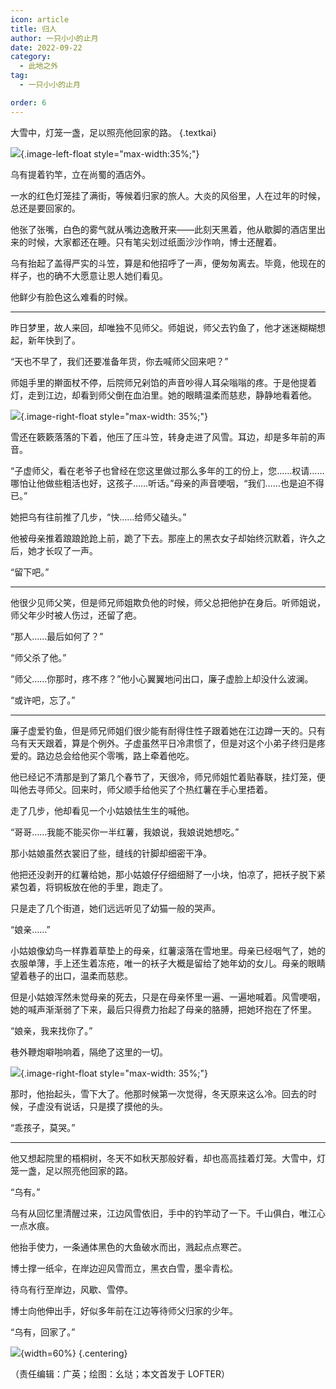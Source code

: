 ```yaml
---
icon: article
title: 归人
author: 一只小小的止月
date: 2022-09-22
category:
  - 此地之外
tag:
  - 一只小小的止月

order: 6
---
```


大雪中，灯笼一盏，足以照亮他回家的路。 {.textkai}

<!-- more -->

<div>

![](./res/illustration/乌有1..webp){.image-left-float style="max-width:35%;"}

乌有提着钓竿，立在尚蜀的酒店外。

一水的红色灯笼挂了满街，等候着归家的旅人。大炎的风俗里，人在过年的时候，总还是要回家的。

他张了张嘴，白色的雾气就从嘴边逸散开来——此刻天黑着，他从歇脚的酒店里出来的时候，大家都还在睡。只有笔尖划过纸面沙沙作响，博士还醒着。

乌有抬起了盖得严实的斗笠，算是和他招呼了一声，便匆匆离去。毕竟，他现在的样子，也的确不大愿意让恩人她们看见。

他鲜少有脸色这么难看的时候。

</div>

---

昨日梦里，故人来回，却唯独不见师父。师姐说，师父去钓鱼了，他才迷迷糊糊想起，新年快到了。

“天也不早了，我们还要准备年货，你去喊师父回来吧？”

师姐手里的擀面杖不停，后院师兄剁馅的声音吵得人耳朵嗡嗡的疼。于是他提着灯，走到江边，却看到师父倒在血泊里。她的眼睛温柔而慈悲，静静地看着他。

<div>

![](./res/illustration/乌有2.webp){.image-right-float style="max-width: 35%;"}

雪还在簌簌落落的下着，他压了压斗笠，转身走进了风雪。耳边，却是多年前的声音。

“子虚师父，看在老爷子也曾经在您这里做过那么多年的工的份上，您……权请……哪怕让他做些粗活也好，这孩子……听话。”母亲的声音哽咽，“我们……也是迫不得已。”

她把乌有往前推了几步，“快……给师父磕头。”

他被母亲推着踉踉跄跄上前，跪了下去。那座上的黑衣女子却始终沉默着，许久之后，她才长叹了一声。

“留下吧。”

</div>

---

他很少见师父笑，但是师兄师姐欺负他的时候，师父总把他护在身后。听师姐说，师父年少时被人伤过，还留了疤。

“那人……最后如何了？”

“师父杀了他。”

“师父……你那时，疼不疼？”他小心翼翼地问出口，廉子虚脸上却没什么波澜。

“或许吧，忘了。”

---

廉子虚爱钓鱼，但是师兄师姐们很少能有耐得住性子跟着她在江边蹲一天的。只有乌有天天跟着，算是个例外。子虚虽然平日冷肃惯了，但是对这个小弟子终归是疼爱的。路边总会给他买个零嘴，路上牵着他吃。

他已经记不清那是到了第几个春节了，天很冷，师兄师姐忙着贴春联，挂灯笼，便叫他去寻师父。回来时，师父顺手给他买了个热红薯在手心里捂着。

走了几步，他却看见一个小姑娘怯生生的喊他。

“哥哥……我能不能买你一半红薯，我娘说，我娘说她想吃。”

那小姑娘虽然衣裳旧了些，缝线的针脚却细密干净。

他把还没剥开的红薯给她，那小姑娘仔仔细细掰了一小块，怕凉了，把袄子脱下紧紧包着，将铜板放在他的手里，跑走了。

只是走了几个街道，她们远远听见了幼猫一般的哭声。

“娘亲……”

小姑娘像幼鸟一样靠着草垫上的母亲，红薯滚落在雪地里。母亲已经咽气了，她的衣服单薄，手上还生着冻疮，唯一的袄子大概是留给了她年幼的女儿。母亲的眼睛望着巷子的出口，温柔而慈悲。

但是小姑娘浑然未觉母亲的死去，只是在母亲怀里一遍、一遍地喊着。风雪哽咽，她的喊声渐渐弱了下来，最后只得费力抬起了母亲的胳膊，把她环抱在了怀里。

“娘亲，我来找你了。”

巷外鞭炮噼啪响着，隔绝了这里的一切。

<div>

![](./res/illustration/乌有3.webp){.image-right-float style="max-width: 35%;"}

那时，他抬起头，雪下大了。他那时候第一次觉得，冬天原来这么冷。回去的时候，子虚没有说话，只是摸了摸他的头。

“乖孩子，莫哭。”

---

他又想起院里的梧桐树，冬天不如秋天那般好看，却也高高挂着灯笼。大雪中，灯笼一盏，足以照亮他回家的路。

“乌有。”

乌有从回忆里清醒过来，江边风雪依旧，手中的钓竿动了一下。千山俱白，唯江心一点水痕。

他抬手使力，一条通体黑色的大鱼破水而出，溅起点点寒芒。

博士撑一纸伞，在岸边迎风雪而立，黑衣白雪，墨伞青松。

</div>

待乌有行至岸边，风歇、雪停。

博士向他伸出手，好似多年前在江边等待师父归家的少年。

“乌有，回家了。”<eod />

![](./res/illustration/乌有4.webp){width=60%} {.centering}

（责任编辑：广英；绘图：幺垯；本文首发于 LOFTER）

<FakeAds />